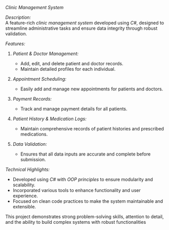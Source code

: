 *Clinic Management System*  

*Description:*  
A feature-rich *clinic management system* developed using *C#*, designed to streamline administrative tasks and ensure data integrity through robust validation.  

*Features:*  
1. *Patient & Doctor Management:*  
   - Add, edit, and delete patient and doctor records.  
   - Maintain detailed profiles for each individual.  

2. *Appointment Scheduling:*  
   - Easily add and manage new appointments for patients and doctors.  

3. *Payment Records:*  
   - Track and manage payment details for all patients.  

4. *Patient History & Medication Logs:*  
   - Maintain comprehensive records of patient histories and prescribed medications.  

5. *Data Validation:*  
   - Ensures that all data inputs are accurate and complete before submission.  

*Technical Highlights:*  
- Developed using *C#* with *OOP principles* to ensure modularity and scalability.  
- Incorporated various tools to enhance functionality and user experience.  
- Focused on clean code practices to make the system maintainable and extensible.  

This project demonstrates strong problem-solving skills, attention to detail, and the ability to build complex systems with robust functionalities
